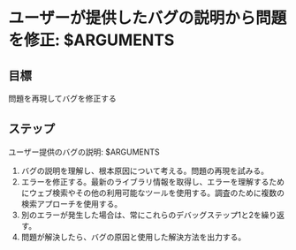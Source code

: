 # ユーザーが提供したバグの説明から問題を修正: $ARGUMENTS

## 目標

問題を再現してバグを修正する

## ステップ

ユーザー提供のバグの説明: $ARGUMENTS

1. バグの説明を理解し、根本原因について考える。問題の再現を試みる。
2. エラーを修正する。最新のライブラリ情報を取得し、エラーを理解するためにウェブ検索やその他の利用可能なツールを使用する。調査のために複数の検索アプローチを使用する。
3. 別のエラーが発生した場合は、常にこれらのデバッグステップ1と2を繰り返す。
4. 問題が解決したら、バグの原因と使用した解決方法を出力する。